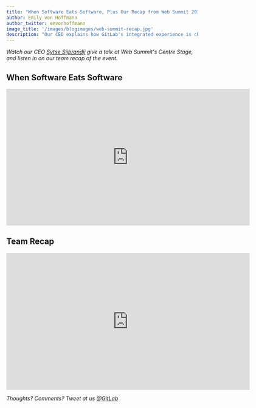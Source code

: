 ```yaml
---
title: "When Software Eats Software, Plus Our Recap from Web Summit 2016"
author: Emily von Hoffmann
author_twitter: emvonhoffmann
image_title: '/images/blogimages/web-summit-recap.jpg'
description: "Our CEO explains how GitLab's integrated experience is changing the way software is developed."
---
```


_Watch our CEO [Sytse Sijbrandij](https://twitter.com/sytses) give a talk at Web Summit's Centre Stage, and listen in on our team recap of the event._ 

<!-- more -->

## When Software Eats Software

<iframe width="640" height="360" src="https://www.facebook.com/plugins/video.php?href=https%3A%2F%2Fwww.facebook.com%2FWebSummitHQ%2Fvideos%2F1202553769810665%2F&show_text=0&width=560" frameborder="0" allowfullscreen></iframe>

<br />

## Team Recap

<iframe width="640" height="360" src=" https://www.youtube.com/watch?v=d74_G9AuhRg" frameborder="0" allowfullscreen></iframe>

<br />

_Thoughts? Comments? Tweet at us [@GitLab](https://twitter.com/gitlab?ref_src=twsrc%5Egoogle%7Ctwcamp%5Eserp%7Ctwgr%5Eauthor)_


